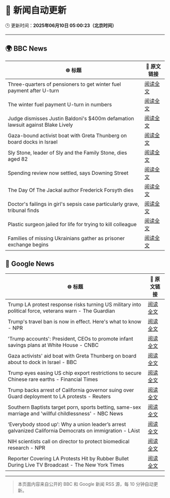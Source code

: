 # 🧠 新闻自动更新

🕒 更新时间：**2025年06月10日 05:00:23（北京时间）**

---

## 🌍 BBC News

| 🌐 标题 | 🔗 原文链接 |
|--------|-------------|
| Three-quarters of pensioners to get winter fuel payment after U-turn | [阅读全文](https://www.bbc.com/news/articles/cn4gnk7g228o) |
| The winter fuel payment U-turn in numbers | [阅读全文](https://www.bbc.com/news/articles/c79eg2x5qnno) |
| Judge dismisses Justin Baldoni's $400m defamation lawsuit against Blake Lively | [阅读全文](https://www.bbc.com/news/articles/cp3n0d115n0o) |
| Gaza-bound activist boat with Greta Thunberg on board docks in Israel | [阅读全文](https://www.bbc.com/news/articles/c5y264x3nnno) |
| Sly Stone, leader of Sly and the Family Stone, dies aged 82 | [阅读全文](https://www.bbc.com/news/articles/c4g2d5yz1r1o) |
| Spending review now settled, says Downing Street | [阅读全文](https://www.bbc.com/news/articles/c1de1dngq77o) |
| The Day Of The Jackal author Frederick Forsyth dies | [阅读全文](https://www.bbc.com/news/articles/czj4ljxv17xo) |
| Doctor's failings in girl's sepsis case particularly grave, tribunal finds | [阅读全文](https://www.bbc.com/news/articles/cn9jnwvgenjo) |
| Plastic surgeon jailed for life for trying to kill colleague | [阅读全文](https://www.bbc.com/news/articles/c8re2x4856yo) |
| Families of missing Ukrainians gather as prisoner exchange begins | [阅读全文](https://www.bbc.com/news/articles/c20q4wgx5xxo) |

## 📰 Google News

| 🌐 标题 | 🔗 原文链接 |
|--------|-------------|
| Trump LA protest response risks turning US military into political force, veterans warn - The Guardian | [阅读全文](https://news.google.com/rss/articles/CBMikwFBVV95cUxQSlEtOGxCbm84VmU4U2NSMmF2cmpxaExwOFdQS0RXN2wteVdmd09oXzUwN05IRlMtTHdUajdLVTJUYWgwZTBxSm1URFByOTZRa0RGbWQtNjZ3SXBaYkxQRk9Sb0h5NHVXcm15MVpDQmRLZXZfNXBpMXdyTTNJRHVVaFlWWDgxZmlxRFkzQW5ON2lneHc?oc=5) |
| Trump's travel ban is now in effect. Here's what to know - NPR | [阅读全文](https://news.google.com/rss/articles/CBMimwFBVV95cUxONURoQ2dCMjg5bFIxQ19hQ3dqOFRBYUdBTWFENkxxdkNuWXpqckx5WVRPZU9qUUtEVC1wV2JTd21RTVZaNFVJZEplbWgtSE1kbTdSX2U2TEkxXzQ5THJJU1V6ZVpxZk1waDlfbk1fcEdyZEdJWkl5cDYzbWM5b1NrQXJxdFlmdFM4VndqRUhaMDZBMHRnWnp4bzNCaw?oc=5) |
| 'Trump accounts': President, CEOs to promote infant savings plans at White House - CNBC | [阅读全文](https://news.google.com/rss/articles/CBMic0FVX3lxTE1YcU5JeGVaQ3loTXBnUm9lZjYwVVQxaGt4Zm1BX3cwMFZCOGl1UjFRbnowaVNMVGRNR0cwUW5TQWM4elVXc0lGY3lzZFdNa1ZFektWLW56QjZ1amE0R21OSTJCVGFJUUVzMlFWam5GTWVla2PSAXhBVV95cUxNYVNnX2Q5RUxLeXc0MGliWE5ZWXhlNmVqRHVTNVp2aGZMdlRzM0VfWnFuRVdHeEhOblFfUlRHcHQ5aVBkeEhGT0h6R2VVTG9JVGV3Qm01Nl9tanExUnE2dmV6US16UjFYNTZOVjhkMUNYUVFDV281dE4?oc=5) |
| Gaza activists' aid boat with Greta Thunberg on board about to dock in Israel - BBC | [阅读全文](https://news.google.com/rss/articles/CBMiVEFVX3lxTFBRM2NoRXEwTWp4b2tYdWRCZEVQQnBrcEhaZk9RdGlZZUNJYjk0WkZ5Q3RDQ0RPZDB6ZFFYZGFqUHpjYkt4WU5zandGZFVvUlZfY2QtUg?oc=5) |
| Trump eyes easing US chip export restrictions to secure Chinese rare earths - Financial Times | [阅读全文](https://news.google.com/rss/articles/CBMicEFVX3lxTFBmdHQ3cFFtMnV0N3hiVTlwRHFzamFhVVNvMnQ5dUd5a21mVm9ra0hkNEdEd1FWMVpZY3ZrVlgzNllqU0U4N1pSTWxiQkZUQlZtc0tJTVJ2V3owMjc5OEZGMERuVzBpRGw2N0VOVEF4WFE?oc=5) |
| Trump backs arrest of California governor suing over Guard deployment to LA protests - Reuters | [阅读全文](https://news.google.com/rss/articles/CBMirgFBVV95cUxOTC1uZWo4UnltcUtPbk9TYTN2V1lvMlFmbWdqNzNCZDJQbkdwb2pnX2FPNWFYY09TZ1RVMnFuMk0xOEVKSWUtQjQ0TkRnZ3R4cVNUcnlUS2l5NTVMVG80azFfQUthbGFkblE4MzFFN190Z3FjSzZ2RTktNjRySy1RMngtVXVyMGNMOFJEQU1TXzZzaTA1dlA0cXhaRVlteEMzNEI1dkJZWnM4eVhCSVE?oc=5) |
| Southern Baptists target porn, sports betting, same-sex marriage and 'willful childlessness' - NBC News | [阅读全文](https://news.google.com/rss/articles/CBMivwFBVV95cUxNaWVVeW43Tnpoa2VsOFJyYUljT0JtY3NlbW1wLXRyYjRCWDJNTkZZT2VJaGtrdmo3S3FodWRiTkVPTmlNY05UdnZUYldpY0hGZjhVRXNnel9qM1MxZVFaNUZzYVNZaFBxT2pNcGtqc2xmaXY1TExZTGg0QmlTWjBiNnVOajNjUXRXVU1jZE5XWFIwcC16dDhXb3MzRUlacmpmNmd3d0JkUHJpVUpXODdxbnVoMGlINGRSUjZDR2gtONIBVkFVX3lxTE1vcGZfUlZNdTN6X3BoOWh4SDZvVW1tTUFUcUFXRmVyQ29LNjNzV1FZN0NNVEFMMFViZ0QzRDZxQWdkMEw3VWVkS2xkaWxneHIwZWlmQVZ3?oc=5) |
| ‘Everybody stood up’: Why a union leader’s arrest galvanized California Democrats on immigration - LAist | [阅读全文](https://news.google.com/rss/articles/CBMipAFBVV95cUxQLXFkSE9ON3NVR0dQNzgyWGdGQlkwMWpaSnp4VUZPWmdDb2E4QmgybGt2SzFUQmRybktqSUNNdWpqRTNXbHgyWXJ3MjFEXzllR0hucjVCc19jdjltS2pKdmxGaHlnUXhpQ2U4TzhDSl9yNUNZYU5BOFQxM1RJQWVudVJHWDNkNDlUb1VNUThfTmNjWWdXaVNqSUpOSkdUQXppR0RhYg?oc=5) |
| NIH scientists call on director to protect biomedical research - NPR | [阅读全文](https://news.google.com/rss/articles/CBMiswFBVV95cUxPWHhodENTUndwYnlBWGxrWnhNTDJDbGs3ekdmdWN1T1pVU2JCclpjb1hOTVZlRzNRSElXUGxaVEwtYjlERlRFWTBRQXBIQTE1dnBNOTU1cXFOY0J5RXhHNndYeTUtMHZHb0JDZzBxeVByZnFwdl9raE5GdDJjNGtIN0kyZkMtblhsY0U1TnAxWXI1eFQxQ2NrYWZ5QVVsTmFLcjdWMHNGSjZFV2lManJ4TDZEaw?oc=5) |
| Reporter Covering LA Protests Hit by Rubber Bullet During Live TV Broadcast - The New York Times | [阅读全文](https://news.google.com/rss/articles/CBMiigFBVV95cUxOdWNqdmhQdTV6V0VFRDdCLTZfMFkwb1dFT25RX0F2ZEFGbWlTdnVWWmMyQjJ5ZVhEU29FSnNvOEZUZzlIcDE4OWhDSktmSWtNWTA4QldxdXZLd0M0YzhvYjlrWlhkTmRSVkhYVjVhbTJhNVdpZDJqV09uNl82TnZyT1dmSXZUd0syUWc?oc=5) |

---
> 本页面内容来自公开的 BBC 和 Google 新闻 RSS 源，每 10 分钟自动更新。